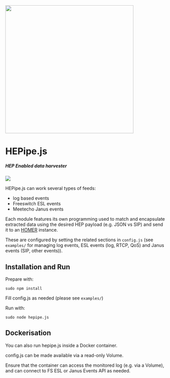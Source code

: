 <img src="https://i.imgur.com/scqdu3p.png" width="400">

# HEPipe.js
##### HEP Enabled data harvester

<img src="http://i.imgur.com/74Gswvq.gif" />


HEPipe.js can work several types of feeds:
- log based events
- Freeswitch ESL events
- Meetecho Janus events

Each module features its own programming used to match and encapsulate extracted data using the desired HEP payload (e.g. JSON vs SIP) and send it to an [HOMER](https://github.com/sipcapture/homer) instance.

These are configured by setting the related sections in `config.js` (see `examples/` for managing log events, ESL events (log, RTCP, QoS) and Janus events (SIP, other events)).

## Installation and Run

Prepare with:

`sudo npm install`

Fill config.js as needed (please see `examples/`)

Run with:

`sudo node hepipe.js`

## Dockerisation

You can also run hepipe.js inside a Docker container.

config.js can be made available via a read-only Volume.

Ensure that the container can access the monitored log (e.g. via a Volume), and can connect to FS ESL or Janus Events API as needed.
